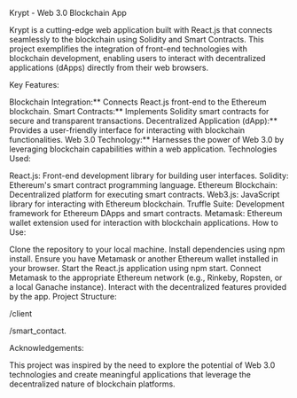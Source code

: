 Krypt - Web 3.0 Blockchain App

Krypt is a cutting-edge web application built with React.js that connects seamlessly to the blockchain using Solidity and Smart Contracts. This project exemplifies the integration of front-end technologies with blockchain development, enabling users to interact with decentralized applications (dApps) directly from their web browsers.

Key Features:

Blockchain Integration:** Connects React.js front-end to the Ethereum blockchain.
Smart Contracts:** Implements Solidity smart contracts for secure and transparent transactions.
Decentralized Application (dApp):** Provides a user-friendly interface for interacting with blockchain functionalities.
Web 3.0 Technology:** Harnesses the power of Web 3.0 by leveraging blockchain capabilities within a web application.
Technologies Used:

React.js: Front-end development library for building user interfaces.
Solidity: Ethereum's smart contract programming language.
Ethereum Blockchain: Decentralized platform for executing smart contracts.
Web3.js: JavaScript library for interacting with Ethereum blockchain.
Truffle Suite: Development framework for Ethereum DApps and smart contracts.
Metamask: Ethereum wallet extension used for interaction with blockchain applications.
How to Use:

Clone the repository to your local machine.
Install dependencies using npm install.
Ensure you have Metamask or another Ethereum wallet installed in your browser.
Start the React.js application using npm start.
Connect Metamask to the appropriate Ethereum network (e.g., Rinkeby, Ropsten, or a local Ganache instance).
Interact with the decentralized features provided by the app.
Project Structure:

/client

/smart_contact.

Acknowledgements:

This project was inspired by the need to explore the potential of Web 3.0 technologies and create meaningful applications that leverage the decentralized nature of blockchain platforms.
